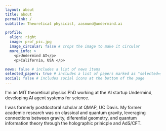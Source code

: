 ```yaml
---
layout: about
title: about
permalink: /
subtitle: Theoretical physicist, aasmund@undermind.ai

profile:
  align: right
  image: prof_pic.jpg
  image_circular: false # crops the image to make it circular
  more_info: >
    <p>Undermind AI</p>
    <p>California, USA </p>

news: false # includes a list of news items
selected_papers: true # includes a list of papers marked as "selected={true}"
social: false # includes social icons at the bottom of the page
---
```


I'm an MIT theoretical physics PhD working at the AI startup Undermind,
developing AI agent systems for science.

I was formerly postdoctoral scholar at QMAP, UC Davis. My former academic
research was on classical and quantum gravity, leveraging connections between
gravity, diferential geometry, and quantum information theory through the
holographic prinicple and AdS/CFT. 
